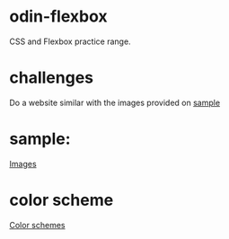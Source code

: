 # odin-flexbox

CSS and Flexbox practice range.

# challenges

Do a website similar with the images provided on [sample](./#sample)

# sample:

[Images](https://cdn.statically.io/gh/TheOdinProject/curriculum/main/foundations/html_css/project/odin-project.png)

# color scheme

[Color schemes](https://cdn.statically.io/gh/TheOdinProject/curriculum/main/foundations/html_css/project/colors_and_stuff.png)
